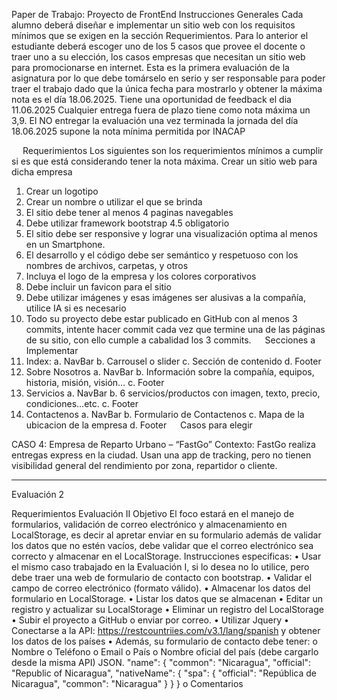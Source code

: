  
Paper de Trabajo: Proyecto de FrontEnd
Instrucciones Generales
Cada alumno deberá diseñar e implementar un sitio web con los requisitos mínimos que se exigen en la sección Requerimientos. Para lo anterior el estudiante deberá escoger uno de los 5 casos que provee el docente o traer uno a su elección, los casos empresas que necesitan un sitio web para promocionarse en internet.
Esta es la primera evaluación de la asignatura por lo que debe tomárselo en serio y ser responsable para poder traer el trabajo dado que la única fecha para mostrarlo y obtener la máxima nota es el día 18.06.2025. Tiene una oportunidad de feedback el dia 11.06.2025
Cualquier entrega fuera de plazo tiene como nota máxima un 3,9. El NO entregar la evaluación una vez terminada la jornada del día 18.06.2025 supone la nota mínima permitida por INACAP
 
 
Requerimientos
Los siguientes son los requerimientos mínimos a cumplir si es que está considerando tener la nota máxima.
Crear un sitio web para dicha empresa
1.	Crear un logotipo
2.	Crear un nombre o utilizar el que se brinda
3.	El sitio debe tener al menos 4 paginas navegables
4.	Debe utilizar framework bootstrap 4.5 obligatorio
5.	El sitio debe ser responsive y lograr una visualización optima al menos en un Smartphone.
6.	El desarrollo y el código debe ser semántico y respetuoso con los nombres de archivos, carpetas, y otros
7.	Incluya el logo de la empresa y los colores corporativos
8.	Debe incluir un favicon para el sitio
9.	Debe utilizar imágenes y esas imágenes ser alusivas a la compañía, utilice IA si es necesario
10.	Todo su proyecto debe estar publicado en GitHub con al menos 3 commits, intente hacer commit cada vez que termine una de las páginas de su sitio, con ello cumple a cabalidad los 3 commits.  
Secciones a Implementar
1.	Index:
a.	NavBar
b.	Carrousel o slider
c.	Sección de contenido
d.	Footer
2.	Sobre Nosotros
a.	NavBar
b.	Información sobre la compañía, equipos, historia, misión, visión…
c.	Footer
3.	Servicios
a.	NavBar
b.	6 servicios/productos con imagen, texto, precio, condiciones...etc.
c.	Footer
4.	Contactenos
a.	NavBar
b.	Formulario de Contactenos
c.	Mapa de la ubicacion de la empresa
d.	Footer
 
Casos para elegir
 
CASO 4: Empresa de Reparto Urbano – “FastGo”
Contexto:
FastGo realiza entregas express en la ciudad. Usan una app de tracking, pero no tienen visibilidad general del rendimiento por zona, repartidor o cliente.

---------------------------------------------------------------------------------------------------------------------------------------------------------------
Evaluación 2 

Requerimientos Evaluación II
Objetivo
El foco estará en el manejo de formularios, validación de correo electrónico y almacenamiento en LocalStorage, es decir al apretar enviar en su formulario además de validar los datos que no estén vacíos, debe validar que el correo electrónico sea correcto y almacenar en el LocalStorage. Instrucciones especificas:
•	Usar el mismo caso trabajado en la Evaluación I, si lo desea no lo utilice, pero debe traer una web de formulario de contacto con bootstrap.
•	Validar el campo de correo electrónico (formato válido).
•	Almacenar los datos del formulario en LocalStorage.
•	Listar los datos que se almacenan
•	Editar un registro y actualizar su LocalStorage
•	Eliminar un registro del LocalStorage
•	Subir el proyecto a GitHub o enviar por correo.
•	Utilizar Jquery
•	Conectarse a la API: https://restcountriies.com/v3.1/lang/spanish y obtener los datos de los países
•	Además, su formulario de contacto debe tener:
o	Nombre
o	Teléfono
o	Email
o	País
o	Nombre oficial del país (debe cargarlo desde la misma API) JSON.
    "name": {
      "common": "Nicaragua",
      "official": "Republic of Nicaragua",
      "nativeName": {
        "spa": {
          "official": "República de Nicaragua",
          "common": "Nicaragua"
        }
      }
    }
o	Comentarios
